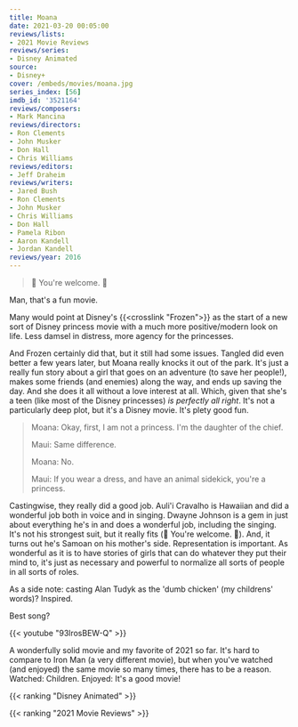 ```yaml
---
title: Moana
date: 2021-03-20 00:05:00
reviews/lists:
- 2021 Movie Reviews
reviews/series:
- Disney Animated
source:
- Disney+
cover: /embeds/movies/moana.jpg
series_index: [56]
imdb_id: '3521164'
reviews/composers:
- Mark Mancina
reviews/directors:
- Ron Clements
- John Musker
- Don Hall
- Chris Williams
reviews/editors:
- Jeff Draheim
reviews/writers:
- Jared Bush
- Ron Clements
- John Musker
- Chris Williams
- Don Hall
- Pamela Ribon
- Aaron Kandell
- Jordan Kandell
reviews/year: 2016
---
```

> 🎵 You're welcome. 🎵

Man, that's a fun movie. 

<!--more-->

Many would point at Disney's {{<crosslink "Frozen">}} as the start of a new sort of Disney princess movie with a much more positive/modern look on life. Less damsel in distress, more agency for the princesses. 

And Frozen certainly did that, but it still had some issues. Tangled did even better a few years later, but Moana really knocks it out of the park. It's just a really fun story about a girl that goes on an adventure (to save her people!), makes some friends (and enemies) along the way, and ends up saving the day. And she does it all without a love interest at all. Which, given that she's a teen (like most of the Disney princesses) *is perfectly all right*. It's not a particularly deep plot, but it's a Disney movie. It's plety good fun. 

> Moana: Okay, first, I am not a princess. I'm the daughter of the chief.
> 
> Maui: Same difference.
> 
> Moana: No.
> 
> Maui: If you wear a dress, and have an animal sidekick, you're a princess.

Castingwise, they really did a good job. Auli'i Cravalho is Hawaiian and did a wonderful job both in voice and in singing. Dwayne Johnson is a gem in just about everything he's in and does a wonderful job, including the singing. It's not his strongest suit, but it really fits (🎵 You're welcome. 🎵). And, it turns out he's Samoan on his mother's side. Representation is important. As wonderful as it is to have stories of girls that can do whatever they put their mind to, it's just as necessary and powerful to normalize all sorts of people in all sorts of roles. 

As a side note: casting Alan Tudyk as the 'dumb chicken' (my childrens' words)? Inspired. 

Best song? 

{{< youtube "93lrosBEW-Q" >}}

A wonderfully solid movie and my favorite of 2021 so far. It's hard to compare to Iron Man (a very different movie), but when you've watched (and enjoyed) the same movie so many times, there has to be a reason. Watched: Children. Enjoyed: It's a good movie!

{{< ranking "Disney Animated" >}}

{{< ranking "2021 Movie Reviews" >}}